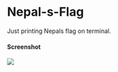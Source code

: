 # Nepal-s-Flag
Just printing Nepals flag on terminal. 
#### Screenshot
![](https://github.com/SATYADAHAL/Nepal-s-Flag/blob/main/Screen_Shot_Gif.gif)
